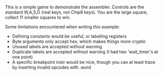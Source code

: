 This is a simple game to demonstrate the assembler. Controls are the standard W,A,S,D (real keys, not Chip8 keys). You are the large square, collect 11 smaller squares to win.

Some limitations encountered when writing this example:
* Defining constants would be useful, or labelling registers
* Byte arguments only accept hex, which makes things more cryptic
* Unused labels are accepted without warning
* Duplicate labels are accepted without warning (I had two 'wait_timer's at one point)
* A specific breakpoint instr would be nice, though you can at least trace by inserting invalid opcodes with .word
